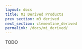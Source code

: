 ```yaml
---
layout: docs
title: MI Derived Products
prev_section: m3_derived
next_section: clementine_derived
permalink: /docs/mi_derived/
---
```


TODO
